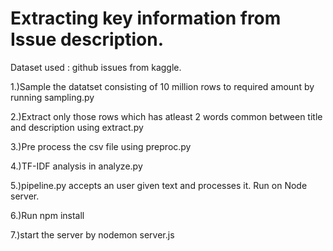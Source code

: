 # Extracting key information from Issue description.

Dataset used : github issues from kaggle.

1.)Sample the datatset consisting of 10 million rows to required amount by running sampling.py

2.)Extract only those rows which has atleast 2 words common between title and description using extract.py

3.)Pre process the csv file using preproc.py

4.)TF-IDF analysis in analyze.py

5.)pipeline.py accepts an user given text and processes it. Run on Node server.

6.)Run npm install 

7.)start the server by nodemon server.js



